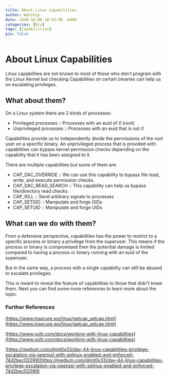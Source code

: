 ```yaml
---
title: About Linux Capabilities 
author: Watskip
date: 2020-10-06 18:55:00 -0400
categories: [Nix]
tags: [Capabilities]
pin: false
---
```

# About Linux Capabilities

Linux capabilities are not known to most of those who don't program with the Linux Kernel but checking Capabilities on certain binaries can help us on escalating privileges.

## What about them?

On a Linux system there are 2 kinds of processes:

- Privileged processes :: Processes with an euid of *0* (*root*)
- Unprivileged processes :: Processes with an euid that is not *0*

Capabilities provide us to independently divide the permissions of the root user on a specific binary. An unprivileged process that is provided with capabilities can bypass kernel permission checks depending on the capability that it has been assigned to it.

There are multiple capabilities but some of them are:

- CAP_DAC_OVERRIDE :: We can use this capability to bypass file read, write, and execute permission checks.
- CAP_DAC_READ_SEARCH :: This capability can help us bypass file/directory read checks.
- CAP_KILL :: Send arbitrary signals to processes
- CAP_SETGID :: Manipulate and forge GIDs
- CAP_SETUID :: Manipulate and forge UIDs

## What can we do with them?

From a defensive perspective, capabilities has the power to restrict to a specific process or binary a privilege from the superuser. This means if the process or binary is compromised then the potential damage is limited compared to having a process or binary running with an euid of the superuser.

But in the same way, a process with a single capability can still be abused to escalate privileges.

This is meant to reveal the feature of capabilities to those that didn't knew them. Next you can find some more references to learn more about the topic.

### Further References

[https://www.insecure.ws/linux/getcap_setcap.html](https://www.insecure.ws/linux/getcap_setcap.html)

[https://www.vultr.com/docs/working-with-linux-capabilities](https://www.vultr.com/docs/working-with-linux-capabilities)

[https://medium.com/@int0x33/day-44-linux-capabilities-privilege-escalation-via-openssl-with-selinux-enabled-and-enforced-74d2bec02099](https://medium.com/@int0x33/day-44-linux-capabilities-privilege-escalation-via-openssl-with-selinux-enabled-and-enforced-74d2bec02099)

